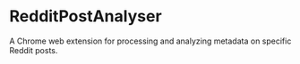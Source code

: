 # RedditPostAnalyser
A Chrome web extension for processing and analyzing metadata on specific Reddit posts.
